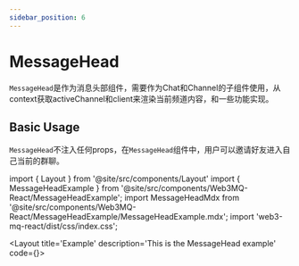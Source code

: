 ```yaml
---
sidebar_position: 6
---
```

# MessageHead 
`MessageHead`是作为消息头部组件，需要作为Chat和Channel的子组件使用，从context获取activeChannel和client来渲染当前频道内容，和一些功能实现。

## Basic Usage
`MessageHead`不注入任何props，在`MessageHead`组件中，用户可以邀请好友进入自己当前的群聊。

import { Layout } from '@site/src/components/Layout'
import { MessageHeadExample } from '@site/src/components/Web3MQ-React/MessageHeadExample';
import MessageHeadMdx from '@site/src/components/Web3MQ-React/MessageHeadExample/MessageHeadExample.mdx';
import 'web3-mq-react/dist/css/index.css';

<Layout
title='Example'
description='This is the MessageHead example'
code={<MessageHeadMdx />}>
<MessageHeadExample />
</Layout>